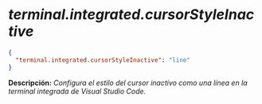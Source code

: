 <!-- Autor: Daniel Benjamin Perez Morales -->
<!-- GitHub: https://github.com/DanielBenjaminPerezMoralesDev13 -->
<!-- Gitlab: https://gitlab.com/DanielBenjaminPerezMoralesDev13 -->
<!-- Correo electrónico: danielperezdev@proton.me -->

# ***terminal.integrated.cursorStyleInactive***

```json
{
  "terminal.integrated.cursorStyleInactive": "line"
}
```

**Descripción:** *Configura el estilo del cursor inactivo como una línea en la terminal integrada de Visual Studio Code.*
